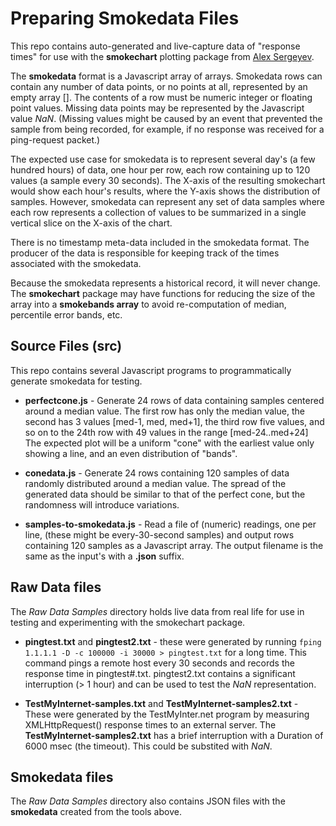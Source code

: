# Preparing Smokedata Files

This repo contains auto-generated and live-capture data of "response times"
for use with the **smokechart** plotting package from [Alex Sergeyev](https://github.com/asergeyev/d3-smokechart).

The **smokedata** format is a Javascript array of arrays.
Smokedata rows can contain any number of data points,
or no points at all, represented by an empty array [].
The contents of a row must be numeric integer or floating point values.
Missing data points may be represented by the Javascript value *NaN*.
(Missing values might be caused by an event that prevented the sample
from being recorded, for example, if no response was received for a ping-request packet.)

The expected use case for smokedata is to represent several day's (a few hundred hours)
of data, one hour per row,
each row containing up to 120 values (a sample every 30 seconds).
The X-axis of the resulting smokechart would show each hour's results, where the Y-axis shows the distribution of samples. 
However, smokedata can represent any set of data samples where each row
represents a collection of values to be summarized in a single vertical slice on the X-axis of the chart.

There is no timestamp meta-data included in the smokedata format.
The producer of the data is responsible for keeping track of the times
associated with the smokedata.

Because the smokedata represents a historical record, it will never change.
The **smokechart** package may have functions for reducing the size of the
array into a **smokebands array** to avoid re-computation of median, percentile error bands, etc.

## Source Files (src)

This repo contains several Javascript programs to programmatically generate smokedata for testing.

* **perfectcone.js** - Generate 24 rows of data containing samples centered around a median value.
The first row has only the median value, the second has 3 values [med-1, med, med+1], the third row five values,
and so on to the 24th row with 49 values in the range [med-24..med+24]
The expected plot will be a uniform "cone" with the earliest value only
showing a line, and an even distribution of "bands".

* **conedata.js** - Generate 24 rows containing 120 samples of data
randomly distributed around a median value.
The spread of the generated data should be similar to that of the perfect cone, but the randomness will introduce variations.

* **samples-to-smokedata.js** - Read a file of (numeric) readings,
one per line, (these might be every-30-second samples)
and output rows containing 120 samples as a Javascript array.
The output filename is the same as the input's with a **.json** suffix.

## Raw Data files

The *Raw Data Samples* directory holds live data from real life for use in testing and experimenting with the smokechart package.

* **pingtest.txt** and **pingtest2.txt** - these were generated by running `fping 1.1.1.1 -D -c 100000 -i 30000 > pingtest.txt` for a long time.
This command pings a remote host every 30 seconds and records the response time in pingtest#.txt. pingtest2.txt contains a significant
interruption (> 1 hour) and can be used to test the *NaN*
representation.

* **TestMyInternet-samples.txt** and **TestMyInternet-samples2.txt** -
These were generated by the TestMyInter.net program by measuring
XMLHttpRequest() response times to an external server.
The **TestMyInternet-samples2.txt** has a brief interruption with a
Duration of 6000 msec (the timeout).
This could be substited with *NaN*.

## Smokedata files

The *Raw Data Samples* directory also contains JSON files with the **smokedata** created from the tools above.

